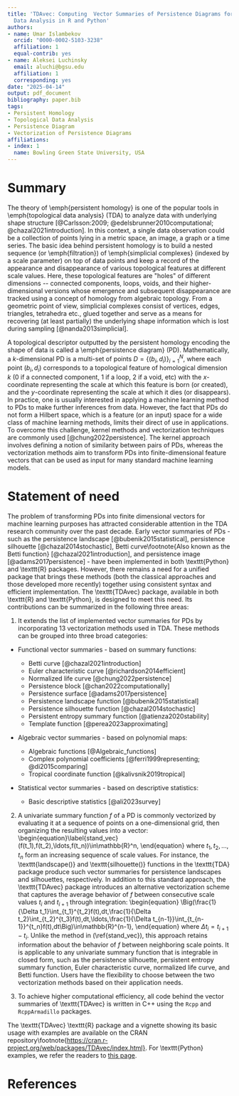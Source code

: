 ```yaml
---
title: 'TDAvec: Computing  Vector Summaries of Persistence Diagrams for Topological
  Data Analysis in R and Python'
authors:
- name: Umar Islambekov
  orcid: "0000-0002-5103-3238"
  affiliation: 1
  equal-contrib: yes
- name: Aleksei Luchinsky
  email: aluchi@bgsu.edu
  affiliation: 1
  corresponding: yes
date: "2025-04-14"
output: pdf_document
bibliography: paper.bib
tags:
- Persistent Homology
- Topological Data Analysis
- Persistence Diagram
- Vectorization of Persistence Diagrams
affiliations:
- index: 1
  name: Bowling Green State University, USA
---
```



# Summary

The theory of \emph{persistent homology} is one of the popular tools in \emph{topological data analysis} (TDA) to analyze data with underlying shape structure [@Carlsson:2009; @edelsbrunner2010computational; @chazal2021introduction]. In this context, a single data observation could be a collection of points lying in a metric space, an image, a graph or a time series. The basic idea behind persistent homology is to build a nested sequence (or \emph{filtration}) of \emph{simplicial complexes} (indexed by a scale parameter) on top of data points and keep a record of the appearance and disappearance of various topological features at different scale values. Here, these topological features are "holes" of different dimensions -- connected components, loops, voids, and their higher-dimensional versions whose emergence and subsequent disappearance are tracked using a concept of homology from algebraic topology. From a geometric point of view, simplicial complexes consist of vertices, edges, triangles, tetrahedra etc., glued together and serve as a means for recovering (at least partially) the underlying shape information which is lost during sampling [@nanda2013simplicial].

A topological descriptor outputted by the persistent homology encoding the shape of data is called a \emph{persistence diagram} (PD). Mathematically, a $k$-dimensional PD is a multi-set of points $D=\{(b_i,d_i)\}_{i=1}^N$, where each point $(b_i,d_i)$ corresponds to a topological feature of homological dimension $k$ (0 if a connected component, 1 if a loop, 2 if a void, etc) with the $x$-coordinate representing the scale at which this feature is born (or created), and the $y$-coordinate representing the scale at which it dies (or disappears). In practice, one is usually interested in applying a machine learning method to PDs to make further inferences from data. However, the fact that PDs do not form a Hilbert space, which is a feature (or an input) space for a wide class of machine learning methods, limits their direct of use in applications. To overcome this challenge, kernel methods and vectorization techniques are commonly used [@chung2022persistence]. The kernel approach involves defining a notion of similarity between pairs of PDs, whereas the vectorization methods aim to transform PDs into finite-dimensional feature vectors that can be used as input for many standard machine learning models.   

# Statement of need

The problem of transforming PDs into finite dimensional vectors for machine learning purposes has attracted considerable attention in the TDA research community over the past decade. Early vector summaries of PDs - such as the persistence landscape [@bubenik2015statistical], persistence silhouette [@chazal2014stochastic], Betti curve\footnote{Also known as the Betti function} [@chazal2021introduction], and persistence image [@adams2017persistence] - have been implemented in both \texttt{Python} and \texttt{R} packages. However, there remains a need for a unified package that brings these methods (both the classical approaches and those developed more recently) together using consistent syntax and efficient implementation. The \texttt{TDAvec} package, available in both \texttt{R} and \texttt{Python}, is designed to meet this need. Its contributions can be summarized in the following three areas: 

1. It extends the list of implemented vector summaries for PDs by incorporating 13 vectorization methods used in TDA. These methods can be grouped into three broad categories:

  - Functional vector summaries - based on summary functions:
    - Betti curve [@chazal2021introduction]
    - Euler characteristic curve [@richardson2014efficient]
    - Normalized life curve [@chung2022persistence]
    - Persistence block  [@chan2022computationally]
    - Persistence surface [@adams2017persistence]
    - Persistence landscape function [@bubenik2015statistical]
    - Persistence silhouette function [@chazal2014stochastic]
    - Persistent entropy summary function [@atienza2020stability]
    - Template function [@perea2023approximating]

  - Algebraic vector summaries - based on polynomial maps:
    - Algebraic functions [@Algebraic_functions]
    - Complex polynomial coefficients [@ferri1999representing; @di2015comparing]
    - Tropical coordinate function [@kalivsnik2019tropical]
     
  - Statistical vector summaries - based on descriptive statistics:
    - Basic descriptive statistics [@ali2023survey]

2. A univariate summary function $f$ of a PD is commonly vectorized by evaluating it at a sequence of points on a one-dimensional grid, then organizing the resulting values into a vector:
\begin{equation}\label{stand_vec} (f(t_1),f(t_2),\ldots,f(t_n))\in\mathbb{R}^n, \end{equation}
where $t_1, t_2, \ldots, t_n$ form an increasing sequence of scale values. For instance, the \texttt{landscape()} and \texttt{silhouette()} functions in the \texttt{TDA} package produce such vector summaries for persistence landscapes and silhouettes, respectively.
In addition to this standard approach, the \texttt{TDAvec} package introduces an alternative vectorization scheme that captures the average behavior of $f$ between consecutive scale values $t_i$ and $t_{i+1}$ through integration:
\begin{equation} \Big(\frac{1}{\Delta t_1}\int_{t_1}^{t_2}f(t),dt,\frac{1}{\Delta t_2}\int_{t_2}^{t_3}f(t),dt,\ldots,\frac{1}{\Delta t_{n-1}}\int_{t_{n-1}}^{t_n}f(t),dt\Big)\in\mathbb{R}^{n-1}, \end{equation}
where $\Delta t_i = t_{i+1} - t_i$. Unlike the method in (\ref{stand_vec}), this approach retains information about the behavior of $f$ between neighboring scale points. It is applicable to any univariate summary function that is integrable in closed form, such as the persistence silhouette, persistent entropy summary function, Euler characteristic curve, normalized life curve, and Betti function. Users have the flexibility to choose between the two vectorization methods based on their application needs.

3. To achieve higher computational efficiency, all code behind the vector summaries of \texttt{TDAvec} is written in C++ using the `Rcpp` and `RcppArmadillo` packages. 

The \texttt{TDAvec} \texttt{R} package and a vignette showing its basic usage with examples are available on the CRAN repository\footnote{https://cran.r-project.org/web/packages/TDAvec/index.html}. For \texttt{Python} examples, we refer the readers to [this page](https://github.com/ALuchinsky/tdavec/).

# References
